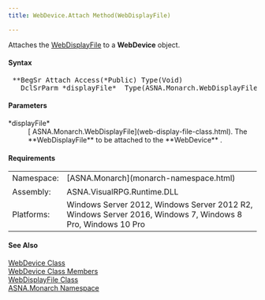 ```yaml
---
title: WebDevice.Attach Method(WebDisplayFile)

---
```


Attaches the [ WebDisplayFile](web-display-file-class.html) to a **WebDevice** object.

#### Syntax 
<pre class="prettyprint"> **BegSr Attach Access(*Public) Type(Void)
   DclSrParm *displayFile*  Type(ASNA.Monarch.WebDisplayFile)**       </pre>  

#### Parameters
<dl>
        <dt>
 *displayFile* 
        </dt>
        <dd>
          [
        ASNA.Monarch.WebDisplayFile](web-display-file-class.html). The 
 **WebDisplayFile**  to be attached to the 
 **WebDevice** .</dd>
</dl>  

<!-- -->

#### Requirements
<table class="dttable" cellspacing="0" cellpadding="4" width="60%">
           <colgroup>
            <col width="15%" style="font-weight:bold" />
            <col width="85%" />
          </colgroup>
          <tr>
            <td style="height: 29px">Namespace:</td>
            <td style="height: 29px">[ASNA.Monarch](monarch-namespace.html)</td>
          </tr>
          <tr>
            <td>Assembly:</td>
            <td>ASNA.VisualRPG.Runtime.DLL</td>
          </tr>
         <tr>
            <td>Platforms:</td>
            <td> Windows Server 2012, Windows Server 2012 R2, Windows Server 2016, Windows 7, Windows 8 Pro, Windows 10 Pro</td>
         </tr>
</table>

<!-- end -->

#### See Also
[WebDevice Class](web-device-class.html) <br /> [ WebDevice Class Members](web-device-class-members.html) <br /> [ WebDisplayFile Class](web-display-file-class.html) <br /> [ASNA.Monarch Namespace](monarch-namespace.html) 
